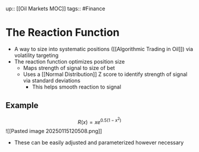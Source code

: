 up:: [[Oil Markets MOC]]
tags:: #Finance 
# The Reaction Function
- A way to size into systematic positions ([[Algorithmic Trading in Oil]]) via volatility targeting
- The reaction function optimizes position size
	- Maps strength of signal to size of bet
	- Uses a [[Normal Distribution]] Z score to identify strength of signal via standard deviations
		- This helps smooth reaction to signal
## Example
$$R(x)=xe^{0.5(1-x^2)}$$
![[Pasted image 20250115120508.png]]
- These can be easily adjusted and parameterized however necessary